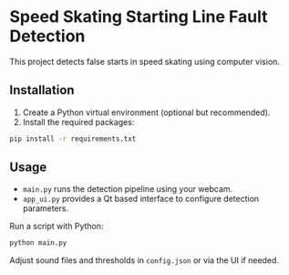 # Speed Skating Starting Line Fault Detection

This project detects false starts in speed skating using computer vision.

## Installation

1. Create a Python virtual environment (optional but recommended).
2. Install the required packages:

```bash
pip install -r requirements.txt
```

## Usage

- `main.py` runs the detection pipeline using your webcam.
- `app_ui.py` provides a Qt based interface to configure detection parameters.

Run a script with Python:

```bash
python main.py
```

Adjust sound files and thresholds in `config.json` or via the UI if needed.
